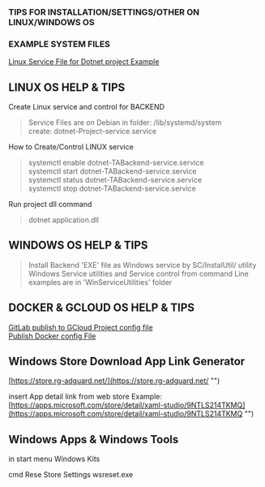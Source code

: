 ### TIPS FOR INSTALLATION/SETTINGS/OTHER ON LINUX/WINDOWS OS


### EXAMPLE SYSTEM FILES  
   [Linux Service File for Dotnet project Example](https://github.com/liborsvoboda/EASYSYSTEM-EASYSERVER-EN/tree/main/OSSystemHelps/dotnet-MyProject-service.service)


## LINUX OS HELP & TIPS

Create Linux service and control for BACKEND
> Service Files are on Debian in folder: /lib/systemd/system  
> create: dotnet-Project-service.service

How to Create/Control LINUX service
> systemctl enable dotnet-TABackend-service.service  
> systemctl start dotnet-TABackend-service.service  
> systemctl status dotnet-TABackend-service.service  
> systemctl stop dotnet-TABackend-service.service
		
Run project dll command
> dotnet application.dll 

## WINDOWS OS HELP & TIPS
> Install Backend 'EXE' file as Windows service by SC/InstalUtil/ utility
> Windows Service utilities and Service control from command Line examples are in 'WinServiceUtilities' folder

## DOCKER & GCLOUD OS HELP & TIPS
   [GitLab publish to GCloud Project config file](https://github.com/liborsvoboda/EASYSYSTEM-EASYSERVER-EN/raw/main/OSSystemHelps/.gitlab-ci.yml)  
   [Publish Docker config File](https://github.com/liborsvoboda/EASYSYSTEM-EASYSERVER-EN/raw/main/OSSystemHelps/Dockerfile)  


## Windows Store Download App Link Generator
[https://store.rg-adguard.net/](https://store.rg-adguard.net/ "")   

insert App detail link from web store
Example: [https://apps.microsoft.com/store/detail/xaml-studio/9NTLS214TKMQ](https://apps.microsoft.com/store/detail/xaml-studio/9NTLS214TKMQ "")  


## Windows Apps & Windows Tools
in start menu Windows Kits

cmd Rese Store Settings
wsreset.exe